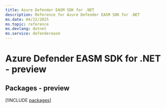 ```yaml
---
title: Azure Defender EASM SDK for .NET
description: Reference for Azure Defender EASM SDK for .NET
ms.date: 04/22/2025
ms.topic: reference
ms.devlang: dotnet
ms.service: defendereasm
---
```

# Azure Defender EASM SDK for .NET - preview
## Packages - preview
[!INCLUDE [packages](defender-easm-index.md)]